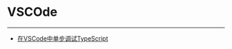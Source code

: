 # VSCOde

---

- [在VSCode中单步调试TypeScript](/repository/tools/VSCode/在VSCode中单步调试TypeScript.md#在vscode中单步调试typescript)